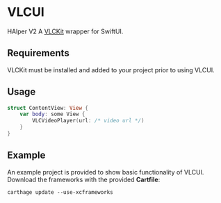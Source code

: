 # VLCUI
HAlper V2
A [VLCKit](https://code.videolan.org/videolan/VLCKit) wrapper for SwiftUI.

## Requirements

VLCKit must be installed and added to your project prior to using VLCUI.

## Usage

```swift
struct ContentView: View {
	var body: some View {
		VLCVideoPlayer(url: /* video url */)
	}
}
```

## Example

An example project is provided to show basic functionality of VLCUI. Download the frameworks with the provided **Cartfile**:

```shell
carthage update --use-xcframeworks
```
